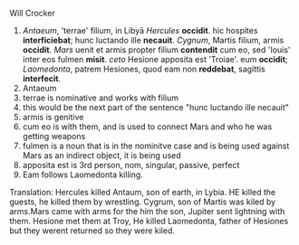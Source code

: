 Will Crocker 

1. *Antaeum*, 'terrae' filium, in Libyā *Hercules* **occidit**. hic hospites **interficiebat**; hunc luctando ille **necauit**. *Cygnum*, Martis filium, armis **occidit**. *Mars* uenit et armis propter filium **contendit** cum eo, sed 'Iouis' inter eos fulmen **misit**. *ceto* Hesione apposita est 'Troiae'. eum **occidit**; *Laomedonta*, patrem Hesiones, quod eam non **reddebat**, sagittis **interfecit**.
2. Antaeum 
3. terrae is nominative and works with filium 
4. this would be the next part of the sentence  "hunc luctando ille necauit"
5. armis is genitive
6. cum eo is with them, and is used to connect Mars and who he was getting weapons 
7. fulmen is a noun that is in the nominitve case and is being used against Mars as an indirect object, it is being used 
8. apposita est is 3rd person, nom, singular, passive, perfect
9. Eam follows Laomedonta killing.

Translation:
Hercules killed Antaum, son of earth, in Lybia. HE killed the guests, he killed them by wrestling. Cygrum, son of Martis was kiled by arms.Mars came with arms for the him the son, Jupiter sent lightning with them. Hesione met them at Troy, He killed Laomedonta, father of Hesiones but they werent returned so they were kiled.
